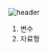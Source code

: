 ![header](https://capsule-render.vercel.app/api?type=Speech&color=auto&height=300&section=header&text=Python%20Study&fontSize=90)

1. 변수
2. 자료형